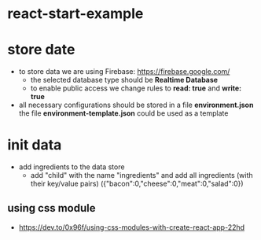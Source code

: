 # react-start-example

# store date
* to store data we are using Firebase: https://firebase.google.com/
    * the selected database type should be **Realtime Database**
    * to enable public access we change rules to **read: true** and **write: true**
* all necessary configurations should be stored in a file **environment.json** the file **environment-template.json** could be used as a template


# init data
* add ingredients to the data store
     * add "child" with the name "ingredients" and add all ingredients (with their key/value pairs) ({"bacon":0,"cheese":0,"meat":0,"salad":0})


## using css module
* https://dev.to/0x96f/using-css-modules-with-create-react-app-22hd
